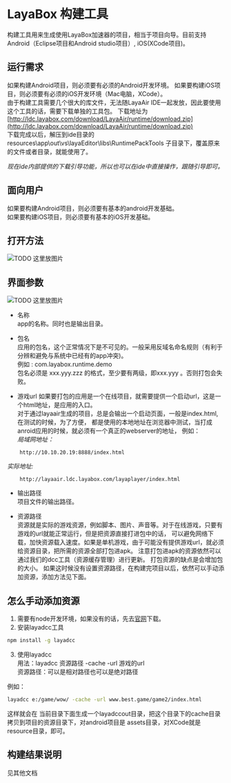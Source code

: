 # LayaBox 构建工具
构建工具用来生成使用LayaBox加速器的项目，相当于项目向导。目前支持Android（Eclipse项目和Android studio项目）,
iOS(XCode项目)。

## 运行需求
如果构建Android项目，则必须要有必须的Android开发环境。
如果要构建iOS项目，则必须要有必须的iOS开发环境（Mac电脑，XCode）。  
由于构建工具需要几个很大的库文件，无法随LayaAir IDE一起发放，因此要使用这个工具的话，需要下载单独的工具包。
下载地址为  
[http://ldc.layabox.com/download/LayaAir/runtime/download.zip](http://ldc.layabox.com/download/LayaAir/runtime/download.zip)  
下载完成以后，解压到ide目录的 resources\app\out\vs\layaEditor\libs\RuntimePackTools 子目录下，覆盖原来的文件或者目录，就能使用了。

*现在ide内部提供的下载引导功能，所以也可以在ide中直接操作，跟随引导即可。*

## 面向用户
如果要构建Android项目，则必须要有基本的android开发基础。  
如果要构建iOS项目，则必须要有基本的iOS开发基础。

## 打开方法
![TODO 这里放图片]()  

## 界面参数
![TODO 这里放图片]()

* 名称  
app的名称。同时也是输出目录。

* 包名   
应用的包名，这个正常情况下是不可见的。一般采用反域名命名规则（有利于分辨和避免与系统中已经有的app冲突)。   
例如 : com.layabox.runtime.demo   
包名必须是 xxx.yyy.zzz 的格式，至少要有两级，即xxx.yyy 。否则打包会失败。

* 游戏url
如果要打包的应用是一个在线项目，就需要提供一个启动url，这是一个html地址，是应用的入口。  
对于通过layaair生成的项目，总是会输出一个启动页面，一般是index.html, 在测试的时候，为了方便，
都是使用的本地地址在浏览器中测试，当打成anroid应用的时候，就必须有一个真正的webserver的地址，
例如：  
*局域网地址：*  
``` 
    http://10.10.20.19:8888/index.html
```
*实际地址:*  
```
    http://layaair.ldc.layabox.com/layaplayer/index.html
```

* 输出路径  
项目文件的输出路径。

* 资源路径  
资源就是实际的游戏资源，例如脚本、图片、声音等。对于在线游戏，只要有游戏的url就能正常运行，但是把资源直接打进包中的话，
可以避免网络下载，加快资源载入速度。如果是单机游戏，由于可能没有提供游戏url，就必须给资源目录，把所需的资源全部打包进apk。
注意打包进apk的资源依然可以通过我们的dcc工具（资源缓存管理）进行更新。
打包资源的缺点是会增加包的大小。
如果这时候没有设置资源路径，在构建完项目以后，依然可以手动添加资源，添加方法见下面。

## 怎么手动添加资源
1. 需要有node开发环境，如果没有的话，先去[官网](https://nodejs.org/en/)下载。
2. 安装layadcc工具
```sh
npm install -g layadcc
```
3. 使用layadcc  
用法：layadcc 资源路径 -cache -url 游戏的url  
资源路径：可以是相对路径也可以是绝对路径
  
例如：  
```sh
layadcc e:/game/wow/ -cache -url www.best.game/game2/index.html
```
这样就会在 当前目录下面生成一个layadccout目录，把这个目录下的cache目录拷贝到项目的资源目录下，对android项目是
assets目录，对XCode就是resource目录，即可。

## 构建结果说明
见其他文档

